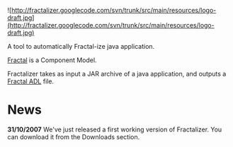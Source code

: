![http://fractalizer.googlecode.com/svn/trunk/src/main/resources/logo-draft.jpg](http://fractalizer.googlecode.com/svn/trunk/src/main/resources/logo-draft.jpg)

A tool to automatically Fractal-ize java application.

[Fractal](http://fractal.objectweb.org) is a Component Model.

Fractalizer takes as input a JAR archive of a java application, and outputs a [Fractal ADL](http://fractal.objectweb.org/fractaladl/) file.

# News #

**31/10/2007**
We've just released a first working version of Fractalizer. You can download it from the Downloads section.